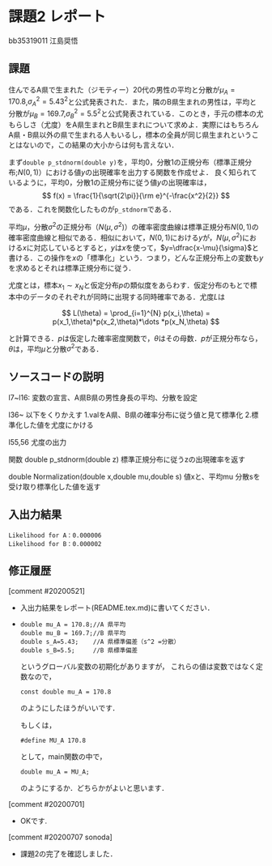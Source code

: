 # 課題2 レポート

bb35319011 江島奨悟

## 課題

住んでるA県で生まれた（ジモティー）20代の男性の平均と分散が$\mu_{A}=170.8$,$\sigma^2_{A}={5.43}^2$と公式発表された．また，隣のB県生まれの男性は，平均と分散が$\mu_{B}=169.7$,$\sigma^2_{B}={5.5}^2$と公式発表されている．このとき，手元の標本の尤もらしさ（尤度）をA県生まれとB県生まれについて求めよ．実際にはもちろんA県・B県以外の県で生まれる人もいるし，標本の全員が同じ県生まれということはないので，この結果の大小からは何も言えない．
   
まず`double p_stdnorm(double y)`を，平均0，分散1の正規分布（標準正規分布;$N(0,1)$）における値$y$の出現確率を出力する関数を作成せよ．
良く知られているように，平均0，分散1の正規分布に従う値$y$の出現確率は，
$$
  f(x) = \frac{1}{\sqrt{2\pi}}{\rm e}^{-\frac{x^2}{2}}
$$
である．これを関数化したものが`p_stdnorm`である．

平均$\mu$，分散$\sigma^2$の正規分布（$N(\mu,\sigma^2)$）の確率密度曲線は標準正規分布$N(0,1)$の確率密度曲線と相似である．相似において，$N(0,1)$における$y$が，$N(\mu,\sigma^2)$における$x$に対応しているとすると，$y$は$x$を使って，$y=\dfrac{x-\mu}{\sigma}$と書ける．この操作を$x$の「標準化」という．つまり，どんな正規分布上の変数も$y$を求めるとそれは標準正規分布に従う．

尤度とは，標本$x_1\sim x_N$と仮定分布$p$の類似度をあらわす．仮定分布のもとで標本中のデータのそれぞれが同時に出現する同時確率である．尤度$L$は

$$
L(\theta) = \prod_{i=1}^{N} p(x_i,\theta) = p(x_1,\theta)*p(x_2,\theta)*\dots *p(x_N,\theta)
$$

と計算できる．$p$は仮定した確率密度関数で，$\theta$はその母数．$p$が正規分布なら，$\theta$は，平均$\mu$と分散$\sigma^2$である．

## ソースコードの説明

l7~l16:
  変数の宣言、A県B県の男性身長の平均、分散を設定

l36~
  以下をくりかえす
    1.valをA県、B県の確率分布に従う値と見て標準化
    2.標準化した値を尤度にかける

l55,56
  尤度の出力

関数
  double p_stdnorm(double z)
    標準正規分布に従うzの出現確率を返す

  double Normalization(double x,double mu,double s)
    値xと、平均mu 分散sを受け取り標準化した値を返す


## 入出力結果

```
Likelihood for A：0.000006
Likelihood for B：0.000002
```

## 修正履歴

[comment #20200521]
- 入出力結果をレポート(README.tex.md)に書いてください．
- ```
  double mu_A = 170.8;//A 県平均
  double mu_B = 169.7;//B 県平均
  double s_A=5.43;    //A 県標準偏差（s^2 =分散）
  double s_B=5.5;     //B 県標準偏差
  ```
  というグローバル変数の初期化がありますが，
  これらの値は変数ではなく定数なので，
  ```
  const double mu_A = 170.8
  ```
  のようにしたほうがいいです．

  もしくは，
  ```
  #define MU_A 170.8
  ```
  として，main関数の中で，
  ```
  double mu_A = MU_A;
  ```
  のようにするか．どちらかがよいと思います．
  
  
[comment #20200701]
- OKです. 

[comment #20200707 sonoda]
- 課題2の完了を確認しました．